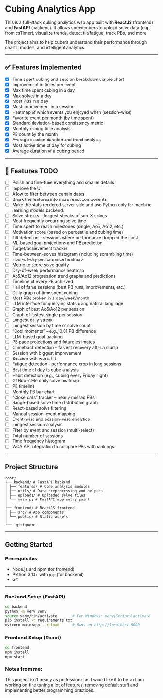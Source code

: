 # Cubing Analytics App

This is a full-stack cubing analytics web app built with **ReactJS** (frontend) and **FastAPI** (backend). It allows speedcubers to upload solve data (e.g., from csTimer), visualize trends, detect tilt/fatigue, track PBs, and more.

The project aims to help cubers understand their performance through charts, models, and intelligent analytics.

---

## ✅ Features Implemented

- [x] Time spent cubing and session breakdown via pie chart
- [x] Improvement in times per event
- [x] Max time spent cubing in a day
- [x] Max solves in a day
- [x] Most PBs in a day
- [x] Most improvement in a session
- [x] Heatmap of which events you enjoyed when (session-wise)
- [x] Favorite event per month (by time spent)
- [x] Standard deviation-based consistency metric
- [x] Monthly cubing time analysis
- [x] PB count by the month
- [x] Average session duration and trend analysis
- [x] Most active time of day for cubing
- [x] Average duration of a cubing period

---

## 🚧 Features TODO

- [ ] Polish and fine-tune everything and smaller details
- [ ] Improve the UI
- [ ] Allow to filter between certain dates
- [ ] Break the features into more react components
- [ ] Make the stats rendered server side and use Python only for machine learning models backend.
- [ ] Solve streaks – longest streaks of sub-X solves
- [ ] Most frequently occurring solve time
- [ ] Time spent to reach milestones (single, Ao5, Ao12, etc.)
- [ ] Motivation score (based on percentile and cubing time)
- [ ] Tilt detection – sessions where performance dropped the most
- [ ] ML-based goal projections and PB prediction
- [ ] Target/achievement tracker
- [ ] Time-between-solves histogram (including scrambling time)
- [ ] Hour-of-day performance heatmap
- [ ] Metric to score solve quality
- [ ] Day-of-week performance heatmap
- [ ] Ao5/Ao12 progression trend graphs and predictions
- [ ] Timeline of every PB achieved
- [ ] Hall of fame sessions (best PB runs, improvements, etc.)
- [ ] Daily graph of time spent cubing
- [ ] Most PBs broken in a day/week/month
- [ ] LLM interface for querying stats using natural language
- [ ] Graph of best Ao5/Ao12 per session
- [ ] Graph of fastest single per session
- [ ] Longest daily streak
- [ ] Longest session by time or solve count
- [ ] “Cool moments” – e.g., 0.01 PB difference
- [ ] LLM-based goal tracking
- [ ] PB pace projections and future estimates
- [ ] Comeback detection – fastest recovery after a slump
- [ ] Session with biggest improvement
- [ ] Session with worst tilt
- [ ] Fatigue detection – performance drop in long sessions
- [ ] Best time of day to cube analysis
- [ ] Habit detection (e.g., cubing every Friday night)
- [ ] GitHub-style daily solve heatmap
- [ ] PB timeline
- [ ] Monthly PB bar chart
- [ ] “Close calls” tracker – nearly missed PBs
- [ ] Range-based solve time distribution graph
- [ ] React-based solve filtering
- [ ] Manual session–event mapping
- [ ] Event-wise and session-wise analytics
- [ ] Longest session analysis
- [ ] Filter by event and session (multi-select)
- [ ] Total number of sessions
- [ ] Time frequency histogram
- [ ] WCA API integration to compare PBs with rankings

---

## Project Structure

```
root/
├── backend/ # FastAPI backend
│ ├── features/ # Core analysis modules
│ ├── utils/ # Data preprocessing and helpers
│ ├── uploads/ # Uploaded solve files
│ └── main.py # FastAPI app entry point
│
├── frontend/ # ReactJS frontend
│ ├── src/ # App components
│ └── public/ # Static assets
│
└── .gitignore
```

---

## Getting Started

### Prerequisites

- Node.js and npm (for frontend)
- Python 3.10+ with `pip` (for backend)
- Git

---

### Backend Setup (FastAPI)

```bash
cd backend
python -m venv venv
source venv/bin/activate       # For Windows: venv\Scripts\activate
pip install -r requirements.txt
uvicorn main:app --reload      # Runs on http://localhost:8000
```

### Frontend Setup (React)

```bash
cd frontend
npm install
npm start
```

### Notes from me:

This project isn't nearly as professional as I would like it to be so I am working on fine tuning a lot of features, removing default stuff and implementing better programming practices.
